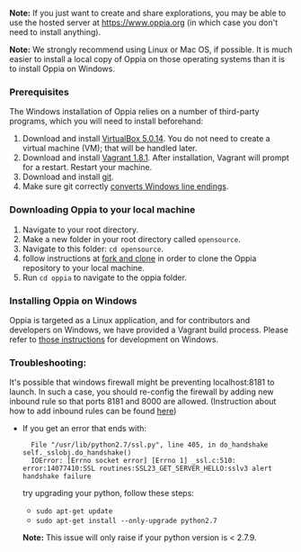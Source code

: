 **Note:** If you just want to create and share explorations, you may be able to use the hosted server at https://www.oppia.org (in which case you don't need to install anything).

**Note:** We strongly recommend using Linux or Mac OS, if possible. It is much easier to install a local copy of Oppia on those operating systems than it is to install Oppia on Windows.

### Prerequisites

The Windows installation of Oppia relies on a number of third-party programs, which you will need to install beforehand:

  1. Download and install [VirtualBox 5.0.14](https://www.virtualbox.org/wiki/Downloads). You do not need to create a virtual machine (VM); that will be handled later. 
  1. Download and install [Vagrant 1.8.1](https://www.vagrantup.com/downloads.html). After installation, Vagrant will prompt for a restart. Restart your machine. 
  1. Download and install [git](https://git-scm.com/downloads). 
  1. Make sure git correctly [converts Windows line endings](https://help.github.com/articles/dealing-with-line-endings/).

### Downloading Oppia to your local machine
  1. Navigate to your root directory.
  1. Make a new folder in your root directory called `opensource`.
  1. Navigate to this folder: `cd opensource`.
  1. follow instructions at [fork and clone](https://github.com/oppia/oppia/wiki/Fork-and-Clone-Oppia) in order to clone the Oppia repository to your local machine.
  1. Run `cd oppia` to navigate to the oppia folder.

### Installing Oppia on Windows

Oppia is targeted as a Linux application, and for contributors and developers on Windows, we have provided a Vagrant build process. Please refer to [those instructions](https://github.com/oppia/oppia/wiki/Installing-Oppia(Vagrant)) for development on Windows. 

### Troubleshooting:

It's possible that windows firewall might be preventing localhost:8181 to launch. In such a case, you should re-config the firewall by adding new inbound rule so that ports 8181 and 8000 are allowed. (Instruction about how to add inbound rules can be found [here](https://msdn.microsoft.com/en-us/library/hh168549(v=nav.90).aspx))

  * If you get an error that ends with:

    ```
      File "/usr/lib/python2.7/ssl.py", line 405, in do_handshake
    self._sslobj.do_handshake()
      IOError: [Errno socket error] [Errno 1] _ssl.c:510: error:14077410:SSL routines:SSL23_GET_SERVER_HELLO:sslv3 alert handshake failure
    ```

    try upgrading your python, follow these steps:
    - `sudo apt-get update`
    - `sudo apt-get install --only-upgrade python2.7`

    **Note:** This issue will only raise if your python version is < 2.7.9.